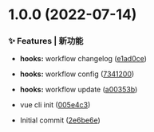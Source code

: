 # 1.0.0 (2022-07-14)


### ✨ Features | 新功能

* **hooks:** workflow changelog ([e1ad0ce](https://github.com/wangzhije/admin-template-vue2-element/commit/e1ad0ce31bcd117b358ff7df26adf7bee09a2bb1))
* **hooks:** workflow config ([7341200](https://github.com/wangzhije/admin-template-vue2-element/commit/7341200bd7f9d2424d014714842ffddc09dfae64))
* **hooks:** workflow update ([a00353b](https://github.com/wangzhije/admin-template-vue2-element/commit/a00353b7067c3ca42af801d84ef63f7f451deded))


* vue cli init ([005e4c3](https://github.com/wangzhije/admin-template-vue2-element/commit/005e4c35330f1e383e80ef8c292ec6c2910c0a34))
* Initial commit ([2e6be6e](https://github.com/wangzhije/admin-template-vue2-element/commit/2e6be6e7eecfb383f9461a2588a853f9615d6278))



